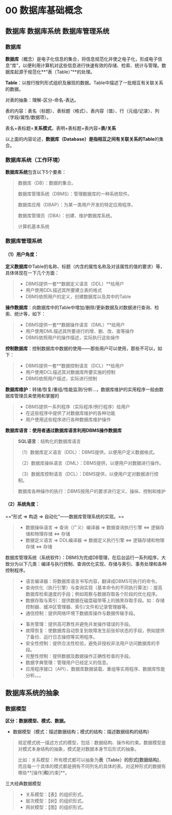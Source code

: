# 00 数据库基础概念

## 数据库 数据库系统 数据库管理系**统**

### 数据库

**数据库**（概念）是电子化信息的集合，将信息规范化并使之电子化，形成电子信息“库”，以便利用计算机对这些信息进行快速有效的存储、检索、统计与管理。数据库起源于规范化**“表（Table）”**的处理。

**Table**：以按行按列形式组织及展现的数据。Table中描述了一批相互有关联关系的数据。

对表的抽象：理解-区分-命名-表达。

表的内容：表名（标题）、表标题（格式）、表内容（值）、行（元组/记录）、列（字段/属性/数据项）。

表名+表标题=**关系模式**，表明+表标题+表内容=**表/关系**

以上面的内容论述，**数据库（Database）**是指相互之间有关联关系的**Table**的集合。



### 数据库系统（工作环境）

**数据库系统**包含以下5个要素：

>数据库（DB）：数据的集合。
>
>数据库管理系统（DBMS）：管理数据库的一种系统软件。
>
>数据库应用（DBAP）：为某一类用户开发的特定应用程序。
>
>数据库管理员（DBA）：创建、维护数据库系统。
>
>计算机基本系统



### 数据库管理系统

#### （1）用户角度：

**定义数据库**中Table的名称、标题（内含的属性名称及对该属性的值的要求）等，具体体现在一下几个方面：

> * DBMS提供一套**数据定义语言（DDL）**给用户
> * 用户使用DDL描述其所要建立表的格式
> * DBMS依照用户的定义，创建数据库以及其中的Table

**操作数据库**：向数据库中的Table中增加/删除/更新数据及对数据进行查询、检索、统计等，如下：

> * DBMS提供一套**数据操作语言（DML）**给用户
> * 用户使用DML描述其所要进行的增、删、改、查等操作
> * DBMS依照用户的操作描述，实际执行这些操作

**控制数据库**：控制数据库中数据的使用——那些用户可以使用，那些不可以，如下：

> * DBMS提供一套**数据控制语言（DCL）**给用户
> * 用户使用DCL描述其对数据库所要实施的控制
> * DBMS依照用户描述，实际进行控制

**数据库维护**：转储/恢复/重组/性能监测/分析...，数据库维护的实用程序一般由数据库管理员来使用和掌握的

> * DBMS提供一系列程序（实际程序/例行程序）给用户
> * 在这些程序中提供了对数据库维护的各种功能
> * 用户使用这些程序进行各种数据库维护操作



**数据库语言：使用者通过数据库语言利用DBMS操作数据库**

> **SQL语言**：结构化的数据库语言
>
> ​		（1）数据库定义语言（DDL）：DBMS提供，以便用户定义数据格式。
>
> ​		（2）数据库操纵语言（DML）：DBMS提供，以便用户对数据进行操作。
>
> ​		（3）数据库控制语言（DCL）：DBMS提供，以便用户定对数据进行控制。
>
> 数据库各种操作的执行：DBMS按用户的要求进行定义、操纵、控制和维护

#### （2）系统角度：

==“形式 => 构造 => 自动化”——数据库管理系统的实现。==

> * 数据操纵语言 => 查询（广义）编译器 => 数据查询执行引擎 <=> 逻辑存储和物理存储 <=> 存储
> * 数据定义语言 => DDL编译器 => 数据定义执行引擎 <=> 逻辑存储和物理存储 <=> 存储

数据库管理系统（系统软件）：DBMS为完成DB管理，在后台运行一系列程序，大致分为以下几类：编译与执行控制、查询优化实现、存储与索引、事务处理和各种控制程序。

> * 语言编译器：将数据库语言书写内容，翻译成DBMS可执行的命令。
> * 查询优化（执行引擎）与查询实现（基本命令的不同执行算法）：提高数据库检索速度的手段；例如观察与数据存取各个阶段的优化程序。
> * 数据存取与索引：提供数据在磁盘磁带等上的搞笑存取手段。如：存储控制器、缓冲区管理器、索引/文件和记录管理器等。
> * 通信控制：提供网络环境下数据库操作与数据传输手段。

> * 事务管理：提供高可靠性并避免并发操作错误的手段。
> * 故障恢复：使数据库自动恢复到故障发生前张却状态的手段，例如提供了备份、运行日志操控等实用程序。
> * 安全性控制：提供合法性检验，避免非授权非法用户访问数据库的手段。
> * 完整性控制：提供数据及数据操作正确性检查的手段。
> * 数据字典管理：管理用户已经定义的信息。
> * 应用程序接口（API）、数据库数据装载、重组等实用程序、数据库性能分析。。。



## 数据库系统的抽象

### 数据模型

**区分：数据模型、模式、数据。**

* 数据模型（模式：描述数据结构；模式的结构：描述数据结构的结构）

> 规定模式统一描述方式的模型，包括：数据结构、操作和约束。数据模型是对模式本身结构的抽象，模式是对数据本身节后形式的抽象。
>
> 比如：关系模型：所有模式都可以抽象为**表（Table）**的形式**[数据结构]**，而且每一个具体的模式都是拥有不同列名的具体的表。对这种形式的数据有哪些**[操作]**和**[约束]**。

三大经典数据模型

> * 关系模型：【表】的组织形式。
> * 层次模型：【树】的组织形式。
> * 网状模型：【图】的组织形式。























